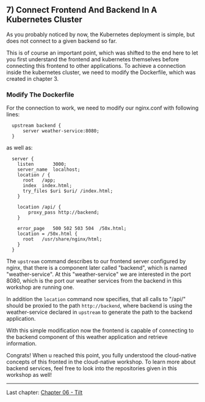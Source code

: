 ## 7) Connect Frontend And Backend In A Kubernetes Cluster

As you probably noticed by now, the Kubernetes deployment is simple, but does not connect to a given backend so far.

This is of course an important point, which was shifted to the end here to let you first understand the frontend and kubernetes
themselves before connecting this frontend to other applications. To achieve a connection inside the kubernetes cluster, we
need to modify the Dockerfile, which was created in chapter 3.

### Modify The Dockerfile

For the connection to work, we need to modify our nginx.conf with following lines:

```
  upstream backend {
      server weather-service:8080;
  }
```

as well as:

```
  server {
    listen       3000;
    server_name  localhost;
    location / {
      root   /app;
      index  index.html;
      try_files $uri $uri/ /index.html;
    }

    location /api/ {
        proxy_pass http://backend;
    }

    error_page   500 502 503 504  /50x.html;
    location = /50x.html {
      root   /usr/share/nginx/html;
    }
  }
```

The `upstream` command describes to our frontend server configured by nginx, that there is a component later called "backend", 
which is named "weather-service". At this "weather-service" we are interested in the port 8080, which is the port our
weather services from the backend in this workshop are running one.

In addition the `location` command now specifies, that all calls to "/api/" should be proxied to the path
`http://backend`, where backend is using the weather-service declared in `upstream` to generate the path to the backend 
application.

With this simple modification now the frontend is capable of connecting to the backend component of this weather application
and retrieve information.

Congrats! When u reached this point, you fully understood the cloud-native concepts of this fronted in the cloud-native 
workshop. To learn more about backend services, feel free to look into the repositories given in this workshop as well!

---
Last chapter: [Chapter 06 - Tilt](chapter-6.md)
